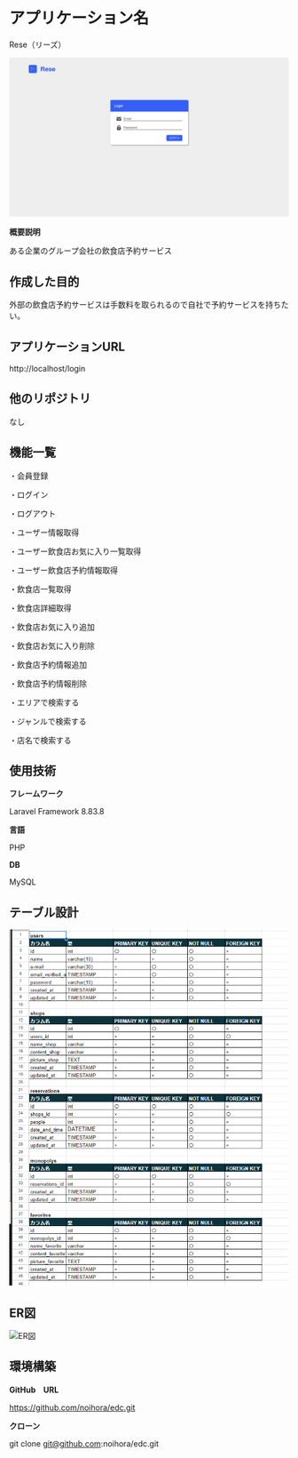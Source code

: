 # アプリケーション名
Rese（リーズ）

![ログインページ](./ログインページ.png)

**概要説明**

ある企業のグループ会社の飲食店予約サービス
## 作成した目的
外部の飲食店予約サービスは手数料を取られるので自社で予約サービスを持ちたい。
## アプリケーションURL
http://localhost/login
## 他のリポジトリ
なし
## 機能一覧
・会員登録

・ログイン

・ログアウト

・ユーザー情報取得

・ユーザー飲食店お気に入り一覧取得

・ユーザー飲食店予約情報取得

・飲食店一覧取得

・飲食店詳細取得

・飲食店お気に入り追加

・飲食店お気に入り削除

・飲食店予約情報追加

・飲食店予約情報削除

・エリアで検索する

・ジャンルで検索する

・店名で検索する

## 使用技術
**フレームワーク**

Laravel Framework 8.83.8

**言語**

PHP

**DB**

MySQL
## テーブル設計

![テーブル設計](./テーブル設計.png)

## ER図

![ER図](./ER図.png)

## 環境構築
**GitHub　URL**

https://github.com/noihora/edc.git

**クローン**

git clone git@github.com:noihora/edc.git
